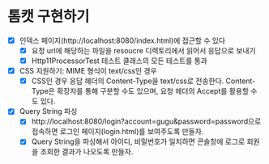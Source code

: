 # 톰캣 구현하기
- [x] 인덱스 페이지(http://localhost:8080/index.html)에 접근할 수 있다
  - [x] 요청 url에 해당하는 파일을 resoucre 디렉토리에서 읽어서 응답으로 보내기
  - [x] Http11ProcessorTest 테스트 클래스의 모든 테스트를 통과
- [x] CSS 지원하기: MIME 형식이 text/css인 경우
  - [x] CSS인 경우 응답 헤더의 Content-Type을 text/css로 전송한다.
        Content-Type은 확장자를 통해 구분할 수도 있으며, 요청 헤더의 Accept를 활용할 수도 있다.
- [x] Query String 파싱
  - [x] http://localhost:8080/login?account=gugu&password=password으로 접속하면 로그인 페이지(login.html)를 보여주도록 만들자.
  - [x] Query String을 파싱해서 아이디, 비밀번호가 일치하면 콘솔창에 로그로 회원을 조회한 결과가 나오도록 만들자.
